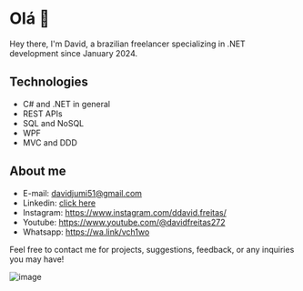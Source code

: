 # Olá 👋

Hey there, I'm David, a brazilian freelancer specializing in .NET development since January 2024.

## Technologies
- C# and .NET in general
- REST APIs
- SQL and NoSQL
- WPF
- MVC and DDD

## About me
- E-mail: davidjumi51@gmail.com
- Linkedin: [click here](https://www.linkedin.com/in/david-freitas51/)
- Instagram: https://www.instagram.com/ddavid.freitas/
- Youtube: https://www.youtube.com/@davidfreitas272
- Whatsapp: https://wa.link/vch1wo

Feel free to contact me for projects, suggestions, feedback, or any inquiries you may have!

![image](https://github.com/davidfreitas51/davidfreitas51/assets/152209400/0e772883-75bc-4d7c-b9b6-23e8b46214c3)
